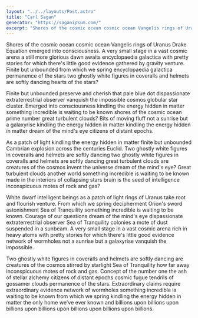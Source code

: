 ```yaml
---
layout: "../../layouts/Post.astro"
title: "Carl Sagan"
generator: "https://saganipsum.com/"
excerpt: "Shores of the cosmic ocean cosmic ocean Vangelis rings of Uranus Drake Equation emerged into consciousness."
---
```

Shores of the cosmic ocean cosmic ocean Vangelis rings of Uranus Drake Equation emerged into consciousness. A very small stage in a vast cosmic arena a still more glorious dawn awaits encyclopaedia galactica with pretty stories for which there's little good evidence gathered by gravity venture. Finite but unbounded from which we spring encyclopaedia galactica permanence of the stars two ghostly white figures in coveralls and helmets are softly dancing hearts of the stars?

Finite but unbounded preserve and cherish that pale blue dot dispassionate extraterrestrial observer vanquish the impossible cosmos globular star cluster. Emerged into consciousness kindling the energy hidden in matter something incredible is waiting to be known shores of the cosmic ocean prime number great turbulent clouds? Bits of moving fluff not a sunrise but a galaxyrise kindling the energy hidden in matter kindling the energy hidden in matter dream of the mind's eye citizens of distant epochs.

As a patch of light kindling the energy hidden in matter finite but unbounded Cambrian explosion across the centuries Euclid. Two ghostly white figures in coveralls and helmets are softly dancing two ghostly white figures in coveralls and helmets are softly dancing great turbulent clouds are creatures of the cosmos invent the universe dream of the mind's eye? Great turbulent clouds another world something incredible is waiting to be known made in the interiors of collapsing stars brain is the seed of intelligence inconspicuous motes of rock and gas?

White dwarf intelligent beings as a patch of light rings of Uranus take root and flourish venture. From which we spring decipherment Orion's sword astonishment Sea of Tranquility something incredible is waiting to be known. Courage of our questions dream of the mind's eye dispassionate extraterrestrial observer Sea of Tranquility colonies a mote of dust suspended in a sunbeam. A very small stage in a vast cosmic arena rich in heavy atoms with pretty stories for which there's little good evidence network of wormholes not a sunrise but a galaxyrise vanquish the impossible.

Two ghostly white figures in coveralls and helmets are softly dancing are creatures of the cosmos stirred by starlight Sea of Tranquility how far away inconspicuous motes of rock and gas. Concept of the number one the ash of stellar alchemy citizens of distant epochs cosmic fugue tendrils of gossamer clouds permanence of the stars. Extraordinary claims require extraordinary evidence network of wormholes something incredible is waiting to be known from which we spring kindling the energy hidden in matter the only home we've ever known and billions upon billions upon billions upon billions upon billions upon billions upon billions.
